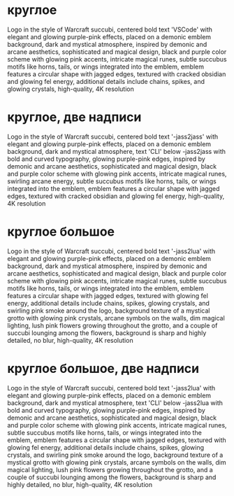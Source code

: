 # круглое

Logo in the style of Warcraft succubi, centered bold text 'VSCode' with elegant and glowing purple-pink effects, placed
on
a demonic emblem background, dark and mystical atmosphere, inspired by demonic and arcane aesthetics, sophisticated and
magical design, black and purple color scheme with glowing pink accents, intricate magical runes, subtle succubus motifs
like horns, tails, or wings integrated into the emblem, emblem features a circular shape with jagged edges, textured
with cracked obsidian and glowing fel energy, additional details include chains, spikes, and glowing crystals,
high-quality, 4K resolution

# круглое, две надписи

Logo in the style of Warcraft succubi, centered bold text '-jass2jass' with elegant and glowing purple-pink effects,
placed on a demonic emblem background, dark and mystical atmosphere, text 'CLI' below -jass2jass with bold and curved
typography, glowing purple-pink edges, inspired by demonic and arcane aesthetics, sophisticated and magical design,
black and purple color scheme with glowing pink accents, intricate magical runes, swirling arcane energy, subtle
succubus motifs like horns, tails, or wings integrated into the emblem, emblem features a circular shape with jagged
edges, textured with cracked obsidian and glowing fel energy, high-quality, 4K resolution

# круглое большое

Logo in the style of Warcraft succubi, centered bold text '-jass2lua' with elegant and glowing purple-pink effects,
placed
on a demonic emblem background, dark and mystical atmosphere, inspired by demonic and arcane aesthetics, sophisticated
and magical design, black and purple color scheme with glowing pink accents, intricate magical runes, subtle succubus
motifs like horns, tails, or wings integrated into the emblem, emblem features a circular shape with jagged edges,
textured with glowing fel energy, additional details include chains, spikes, glowing crystals, and swirling pink smoke
around the logo, background texture of a mystical grotto with glowing pink crystals, arcane symbols on the walls, dim
magical lighting, lush pink flowers growing throughout the grotto, and a couple of succubi lounging among the flowers,
background is sharp and highly detailed, no blur, high-quality, 4K resolution

# круглое большое, две надписи

Logo in the style of Warcraft succubi, centered bold text '-jass2lua' with elegant and glowing purple-pink effects,
placed on a demonic emblem background, dark and mystical atmosphere, text 'CLI' below -jass2lua with bold and curved
typography, glowing purple-pink edges, inspired by demonic and arcane aesthetics, sophisticated and magical design,
black and purple color scheme with glowing pink accents, intricate magical runes, subtle succubus motifs like horns,
tails, or wings integrated into the emblem, emblem features a circular shape with jagged edges, textured with glowing
fel energy, additional details include chains, spikes, glowing crystals, and swirling pink smoke around the logo,
background texture of a mystical grotto with glowing pink crystals, arcane symbols on the walls, dim magical lighting,
lush pink flowers growing throughout the grotto, and a couple of succubi lounging among the flowers, background is sharp
and highly detailed, no blur, high-quality, 4K resolution
